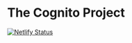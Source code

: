 # The Cognito Project
[![Netlify Status](https://api.netlify.com/api/v1/badges/15546251-3c2b-4b67-bf0d-c4a746deb2e8/deploy-status)](https://app.netlify.com/sites/cognito-project/deploys)